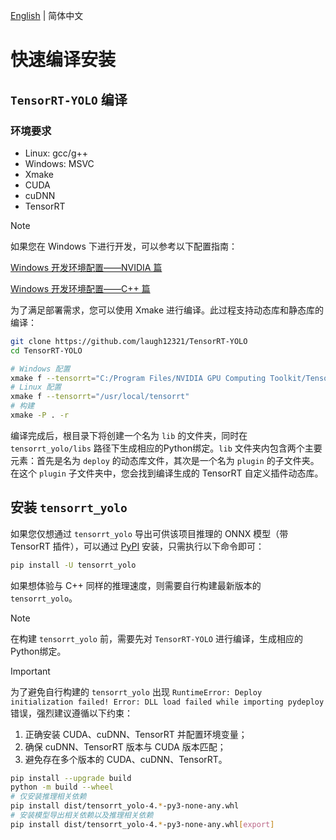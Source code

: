 [English](../en/build_and_install.md) | 简体中文

# 快速编译安装

## `TensorRT-YOLO` 编译

### 环境要求

- Linux: gcc/g++
- Windows: MSVC
- Xmake
- CUDA
- cuDNN
- TensorRT

> [!NOTE]  
> 如果您在 Windows 下进行开发，可以参考以下配置指南：
> 
> [Windows 开发环境配置——NVIDIA 篇](https://www.cnblogs.com/laugh12321/p/17830096.html) 
> 
> [Windows 开发环境配置——C++ 篇](https://www.cnblogs.com/laugh12321/p/17827624.html) 

为了满足部署需求，您可以使用 Xmake 进行编译。此过程支持动态库和静态库的编译：

```bash
git clone https://github.com/laugh12321/TensorRT-YOLO 
cd TensorRT-YOLO

# Windows 配置
xmake f --tensorrt="C:/Program Files/NVIDIA GPU Computing Toolkit/TensorRT/v10.3.0.26"
# Linux 配置
xmake f --tensorrt="/usr/local/tensorrt"
# 构建
xmake -P . -r
```

编译完成后，根目录下将创建一个名为 `lib` 的文件夹，同时在 `tensorrt_yolo/libs` 路径下生成相应的Python绑定。`lib` 文件夹内包含两个主要元素：首先是名为 `deploy` 的动态库文件，其次是一个名为 `plugin` 的子文件夹。在这个 `plugin` 子文件夹中，您会找到编译生成的 TensorRT 自定义插件动态库。

## 安装 `tensorrt_yolo`

如果您仅想通过 `tensorrt_yolo` 导出可供该项目推理的 ONNX 模型（带 TensorRT 插件），可以通过 [PyPI](https://pypi.org/project/tensorrt-yolo) 安装，只需执行以下命令即可：

```bash
pip install -U tensorrt_yolo
```

如果想体验与 C++ 同样的推理速度，则需要自行构建最新版本的 `tensorrt_yolo`。

> [!NOTE]  
> 在构建 `tensorrt_yolo` 前，需要先对 `TensorRT-YOLO` 进行编译，生成相应的Python绑定。
> 

> [!IMPORTANT]  
> 为了避免自行构建的 `tensorrt_yolo` 出现 `RuntimeError: Deploy initialization failed! Error: DLL load failed while importing pydeploy` 错误，强烈建议遵循以下约束：
>
> 1. 正确安装 CUDA、cuDNN、TensorRT 并配置环境变量；
> 2. 确保 cuDNN、TensorRT 版本与 CUDA 版本匹配；
> 3. 避免存在多个版本的 CUDA、cuDNN、TensorRT。

```bash
pip install --upgrade build
python -m build --wheel
# 仅安装推理相关依赖
pip install dist/tensorrt_yolo-4.*-py3-none-any.whl
# 安装模型导出相关依赖以及推理相关依赖
pip install dist/tensorrt_yolo-4.*-py3-none-any.whl[export]
```

